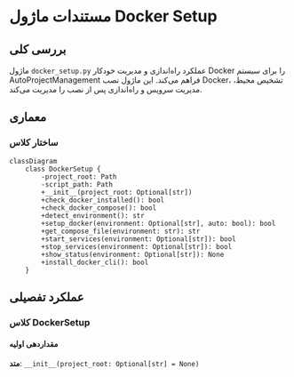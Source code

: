 # مستندات ماژول Docker Setup

## بررسی کلی
ماژول `docker_setup.py` عملکرد راه‌اندازی و مدیریت خودکار Docker را برای سیستم AutoProjectManagement فراهم می‌کند. این ماژول نصب Docker، تشخیص محیط، مدیریت سرویس و راه‌اندازی پس از نصب را مدیریت می‌کند.

## معماری

### ساختار کلاس
```mermaid
classDiagram
    class DockerSetup {
        -project_root: Path
        -script_path: Path
        +__init__(project_root: Optional[str])
        +check_docker_installed(): bool
        +check_docker_compose(): bool
        +detect_environment(): str
        +setup_docker(environment: Optional[str], auto: bool): bool
        +get_compose_file(environment: str): str
        +start_services(environment: Optional[str]): bool
        +stop_services(environment: Optional[str]): bool
        +show_status(environment: Optional[str]): None
        +install_docker_cli(): bool
    }
```

## عملکرد تفصیلی

### کلاس DockerSetup

#### مقداردهی اولیه
**متد**: `__init__(project_root: Optional[str] = None)`


